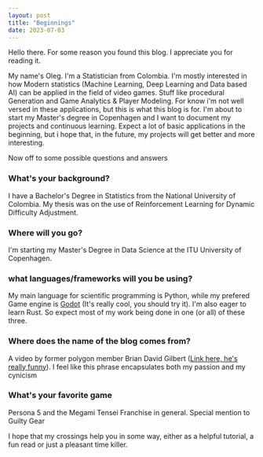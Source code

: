 ```yaml
---
layout: post
title: "Beginnings"
date: 2023-07-03
---
```

Hello there. For some reason you found this blog. I appreciate you for reading it.

My name's Oleg. I'm a Statistician from Colombia. I'm mostly interested in how Modern statistics (Machine Learning, Deep Learning and Data based AI) can be applied in the field of video games. Stuff like procedural Generation and Game Analytics & Player Modeling. For know i'm not well versed in these applications, but this is what this blog is for. I'm about to start my Master's degree in Copenhagen and I want to document my projects and continuous learning. Expect a lot of basic applications in the beginning, but i hope that, in the future, my projects will get better and more interesting. 

Now off to some possible questions and answers

### What's your background?

I have a Bachelor's Degree in Statistics from the National University of Colombia. My thesis was on the use of Reinforcement Learning for Dynamic Difficulty Adjustment.

### Where will you go?

I'm starting my Master's Degree in Data Science at the ITU University of Copenhagen.

###  what languages/frameworks will you be using?

My main language for scientific programming is Python, while my prefered Game engine is [Godot](https://godotengine.org/) (It's really cool, you should try it). I'm also eager to learn Rust. So expect most of my work being done in one (or all) of these three.

### Where does the name of the blog comes from?

A video by former polygon member Brian David Gilbert ([Link here, he's really funny](https://www.youtube.com/watch?v=PRBCykRNqf8)). I feel like this phrase encapsulates both my passion and my cynicism

### What's your favorite game
Persona 5 and the Megami Tensei Franchise in general. Special mention to Guilty Gear


I hope that my crossings help you in some way, either as a helpful tutorial, a fun read or just a pleasant time killer.